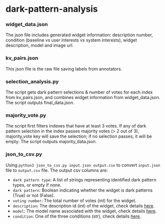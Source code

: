 # dark-pattern-analysis

### widget_data.json
The json file includes generated widget information: description number, condition (baseline vs user interests vs system interests), widget description, model and image url.

### kv_pairs.json
This json file is the raw file saving labels from annotators.

### selection_analysis.py
The script gets dark pattern selections & number of votes for each index from kv_pairs.json, and combines widget information from widget_data.json. The script outputs final_data.json.

### majority_vote.py
The script first filters indexes that have at least 3 votes. If any of dark pattern selection in the index passes majority votes (> 2 out of 3), majority_vote key will save the selection; if no selection passes, it will be empty. The script outputs majority_data.json.

### json_to_csv.py
Using `python3 json_to_csv.py input.json output.csv` to convert `input.json` file to `output.csv` file. The output csv columns are:
- `dark pattern type`: A list of strings representing identified dark pattern types, or empty if none. 
- `dark pattern`: Boolean indicating whether the widget is dark patterns (True) or not (False).
- `voting number`: The total number of votes (int) for the widget.
- `description`: The description id (int) of the widget, check details [here](https://docs.google.com/spreadsheets/d/17g19N_DnZZWXIRgurnMSl8zRFJguM2tneHYmeVxebFw/edit?usp=sharing).
- `model`: The model name associated with the widget, check details [here](https://docs.google.com/spreadsheets/d/17g19N_DnZZWXIRgurnMSl8zRFJguM2tneHYmeVxebFw/edit?usp=sharing). 
- `condition`: One of the three conditions (str), check details [here](https://docs.google.com/spreadsheets/d/17g19N_DnZZWXIRgurnMSl8zRFJguM2tneHYmeVxebFw/edit?usp=sharing).
